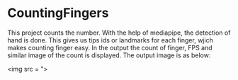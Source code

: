 # CountingFingers


This project counts the number. With the help of mediapipe, the detection of hand is done. This gives us tips ids or landmarks for each finger, wjich makes counting finger easy.
In the output the count of finger, FPS and similar image of the count is displayed. The output image is as below:

<img src = ">
